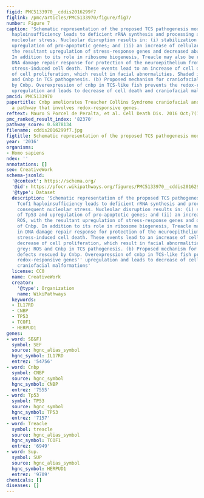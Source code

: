 ```yaml
---
figid: PMC5133970__cddis2016299f7
figlink: /pmc/articles/PMC5133970/figure/fig7/
number: Figure 7
caption: 'Schematic representation of the proposed TCS pathogenesis model. (a) Tcof1
  haploinsufficiency leads to deficient rRNA synthesis and processing and consequent
  nucleolar stress. Nucleolar disruption results in: (i) stabilization of Tp53 and
  upregulation of pro-apoptotic genes; and (ii) an increase of cellular ROS, with
  the resultant upregulation of stress-response genes and decreased abundance of Cnbp.
  In addition to its role in ribosome biogenesis, Treacle may also be required in
  DNA damage repair response for protection of the neuroepithelium from oxidative
  stress-induced cell death. These events lead to an increase of cell death and decrease
  of cell proliferation, which result in facial abnormalities. Shaded in grey: ROS
  and Cnbp in TCS pathogenesis. (b) Proposed mechanism for craniofacial defects rescued
  by Cnbp. Overexpression of cnbp in TCS-like fish prevents the redox-responsive genes''
  upregulation and leads to decrease of cell death and craniofacial malformations'
pmcid: PMC5133970
papertitle: Cnbp ameliorates Treacher Collins Syndrome craniofacial anomalies through
  a pathway that involves redox-responsive genes.
reftext: Mauro S Porcel de Peralta, et al. Cell Death Dis. 2016 Oct;7(10):e2397.
pmc_ranked_result_index: '82370'
pathway_score: 0.6878134
filename: cddis2016299f7.jpg
figtitle: Schematic representation of the proposed TCS pathogenesis model
year: '2016'
organisms:
- Homo sapiens
ndex: ''
annotations: []
seo: CreativeWork
schema-jsonld:
  '@context': https://schema.org/
  '@id': https://pfocr.wikipathways.org/figures/PMC5133970__cddis2016299f7.html
  '@type': Dataset
  description: 'Schematic representation of the proposed TCS pathogenesis model. (a)
    Tcof1 haploinsufficiency leads to deficient rRNA synthesis and processing and
    consequent nucleolar stress. Nucleolar disruption results in: (i) stabilization
    of Tp53 and upregulation of pro-apoptotic genes; and (ii) an increase of cellular
    ROS, with the resultant upregulation of stress-response genes and decreased abundance
    of Cnbp. In addition to its role in ribosome biogenesis, Treacle may also be required
    in DNA damage repair response for protection of the neuroepithelium from oxidative
    stress-induced cell death. These events lead to an increase of cell death and
    decrease of cell proliferation, which result in facial abnormalities. Shaded in
    grey: ROS and Cnbp in TCS pathogenesis. (b) Proposed mechanism for craniofacial
    defects rescued by Cnbp. Overexpression of cnbp in TCS-like fish prevents the
    redox-responsive genes'' upregulation and leads to decrease of cell death and
    craniofacial malformations'
  license: CC0
  name: CreativeWork
  creator:
    '@type': Organization
    name: WikiPathways
  keywords:
  - IL17RD
  - CNBP
  - TP53
  - TCOF1
  - HERPUD1
genes:
- word: SE&F)
  symbol: SEF
  source: hgnc_alias_symbol
  hgnc_symbol: IL17RD
  entrez: '54756'
- word: Cnbp
  symbol: CNBP
  source: hgnc_symbol
  hgnc_symbol: CNBP
  entrez: '7555'
- word: Tp53
  symbol: TP53
  source: hgnc_symbol
  hgnc_symbol: TP53
  entrez: '7157'
- word: Treacle
  symbol: treacle
  source: hgnc_alias_symbol
  hgnc_symbol: TCOF1
  entrez: '6949'
- word: Sup.
  symbol: SUP
  source: hgnc_alias_symbol
  hgnc_symbol: HERPUD1
  entrez: '9709'
chemicals: []
diseases: []
---
```

